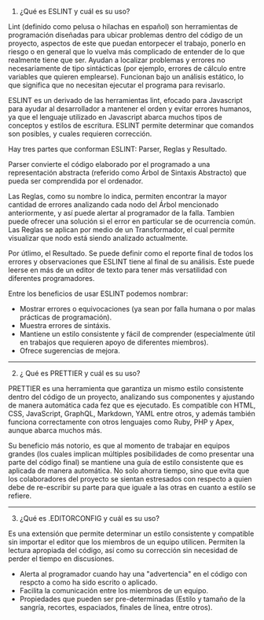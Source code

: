 1. ¿Qué es ESLINT y cuál es su uso?

Lint (definido como pelusa o hilachas en español) son herramientas de programación 
diseñadas para ubicar problemas dentro del código de un proyecto, aspectos de este que puedan entorpecer el trabajo, ponerlo en riesgo o en general que lo vuelva más complicado
de entender de lo que realmente tiene que ser.  Ayudan a localizar problemas y errores 
no necesariamente de tipo sintácticas (por ejemplo, errores de cálculo entre variables 
que quieren emplearse). Funcionan bajo un análisis estático, lo que significa que no 
necesitan ejecutar el programa para revisarlo. 

ESLINT es un derivado de las herramientas lint, efocado para Javascript para ayudar al desarrollador a mantener el orden y evitar errores humanos, ya que el lenguaje utilizado en Javascript abarca muchos tipos de conceptos y estilos de escritura. ESLINT permite determinar que comandos son posibles, y cuales requieren corrección. 

Hay tres partes que conforman ESLINT: Parser, Reglas y Resultado. 

Parser convierte el código elaborado por el programado a una representación abstracta (referido como Árbol de Sintaxis Abstracto) que pueda ser comprendida por el ordenador. 

Las Reglas, como su nombre lo indica, permiten encontrar la mayor cantidad de errores analizando cada nodo del Árbol mencionado anteriormente, y así puede alertar al programador de la falla. Tambien puede ofrecer una solución si el error en particular se de ocurrencia común. Las Reglas se aplican por medio de un Transformador, el cual permite visualizar que nodo está siendo analizado actualmente.

Por útlimo, el Resultado. Se puede definir como el reporte final de todos los errores y observaciones que ESLINT tiene al final de su análisis. Este puede leerse en más de un editor de texto para tener más versatilidad con diferentes programadores. 


Entre los beneficios de usar ESLINT podemos nombrar: 

- Mostrar errores o equivocaciones (ya sean por falla humana o por malas prácticas de programación).
- Muestra errores de sintáxis.
- Mantiene un estilo consistente y fácil de comprender (especialmente útil en trabajos que requieren apoyo de diferentes miembros).
- Ofrece sugerencias de mejora. 

---

2. ¿ Qué es PRETTIER y cuál es su uso?

PRETTIER es una herramienta que garantiza un mismo estilo consistente dentro del código de un proyecto, analizando sus componentes y ajustando de manera automática cada fez que es 
ejecutado. Es compatible con HTML, CSS, JavaScript, GraphQL, Markdown, YAML entre otros, y además también funciona correctamente con otros lenguajes como Ruby, PHP y Apex, aunque abarca muchos más. 

Su beneficio más notorio, es que al momento de trabajar en equipos grandes (los cuales implican múltiples posibilidades de como presentar una parte del código final) se mantiene una guía de estilo consistente que es aplicada de manera automática. No solo ahorra tiempo, sino que evita que los colaboradores del proyecto se sientan estresados con respecto a quien debe de re-escribir su parte para que iguale a las otras en cuanto a estilo se refiere. 

---

3. ¿Qué es .EDITORCONFIG y cuál es su uso?

Es una extensión que permite determinar un estilo consistente y compatible sin importar el editor que los miembros de un equipo utilicen. Permiten la lectura apropiada del código, así como su corrección sin necesidad de perder el tiempo en discusiones. 

- Alerta al programador cuando hay una "advertencia" en el código con respcto a como ha sido escrito o aplicado. 
- Facilita la comunicación entre los miembros de un equipo.
- Propiedades que pueden ser pre-determinadas (Estilo y tamaño de la sangría, recortes, espaciados, finales de línea, entre otros).


